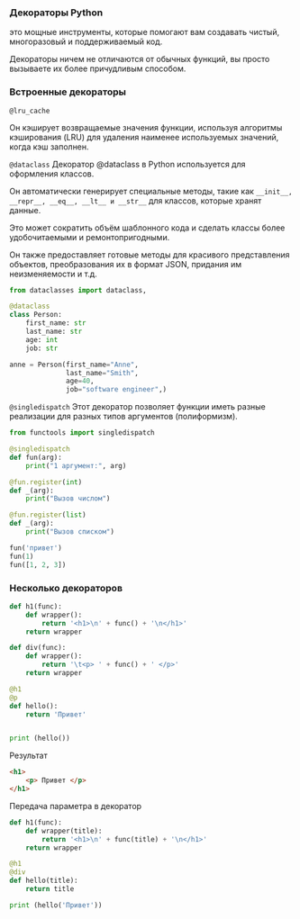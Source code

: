 ### Декораторы Python

это мощные инструменты, которые помогают вам создавать чистый, многоразовый и поддерживаемый код.

Декораторы ничем не отличаются от обычных функций, вы просто вызываете их более причудливым способом.

### Встроенные декораторы

`@lru_cache` 

Он кэширует возвращаемые значения функции, используя алгоритмы кэширования (LRU) для удаления наименее используемых значений, когда кэш заполнен.

`@dataclass`
Декоратор @dataclass в Python используется для оформления классов.

Он автоматически генерирует специальные методы, такие как `__init__, __repr__, __eq__, __lt__ и __str__` для классов, которые хранят данные. 

Это может сократить объём шаблонного кода и сделать классы более удобочитаемыми и ремонтопригодными.

Он также предоставляет готовые методы для красивого представления объектов, преобразования их в формат JSON, придания им неизменяемости и т.д.

```python
from dataclasses import dataclass, 

@dataclass
class Person:
    first_name: str
    last_name: str
    age: int
    job: str

anne = Person(first_name="Anne", 
              last_name="Smith", 
              age=40, 
              job="software engineer",)

```

 `@singledispatch`
Этот декоратор позволяет функции иметь разные реализации для разных типов аргументов (полиформизм).

```python
from functools import singledispatch

@singledispatch
def fun(arg):
    print("1 аргумент:", arg)

@fun.register(int)
def _(arg):
    print("Вызов числом")

@fun.register(list)
def _(arg):
    print("Вызов списком")

fun('привет')
fun(1)
fun([1, 2, 3])

```

### Несколько декораторов

```python
def h1(func):
    def wrapper():
        return '<h1>\n' + func() + '\n</h1>'
    return wrapper

def div(func):
    def wrapper():
        return '\t<p> ' + func() + ' </p>'
    return wrapper

@h1
@p
def hello():
    return 'Привет'


print (hello())
```


Результат
```html
<h1>
	<p> Привет </p>
</h1>
```

Передача параметра в декоратор
```python
def h1(func):
    def wrapper(title):
        return '<h1>\n' + func(title) + '\n</h1>'
    return wrapper

@h1
@div
def hello(title):
    return title

print (hello('Привет'))

```